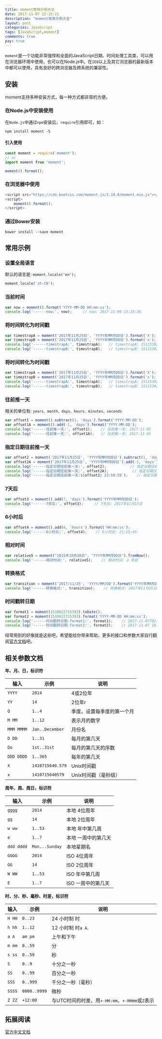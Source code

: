 ```yaml
---
title: moment常用示例大全
date: 2017-11-07 12:15:21
description: "moment常用示例大全"
layout: post
categories: JavaScript
tags: [JavaScript,moment]
comments: true
pay: true
---
```

`moment`是一个功能非常强悍和全面的JavaScript日期、时间处理工具类，可以用在浏览器环境中使用，也可以在Node.js中。在`IE8`以上及其它浏览器的最新版本中都可以使用，具有良好的跨浏览器及跨系统的兼容性。

## 安装

moment支持多种安装方式，每一种方式都非常的方便。

### 在Node.js中安装使用

在`Node.js`中通过`npm`安装后，`require`引用即可，如：

```shell
npm install moment -S
```

#### 引入使用

```javascript
const moment = require('moment');
// or 
import moment from 'moment';

moment().format();
```

### 在浏览器中使用

```javascript
<script src="https://cdn.bootcss.com/moment.js/2.19.0/moment.min.js"></script>
<script>
    moment().format();
</script>
```

### 通过Bower安装

```shell
bower install --save moment
```

## 常用示例

### 设置全局语言 

默认的语言是: `moment.locale('en');`

```javascript
moment.locale('zh-CN');
```

### 当前时间

```javascript
var now = moment().format('YYYY-MM-DD HH:mm:ss');
console.log('------now:', now);     // now: 2017-11-06 15:25:36
```

### 将时间转化为时间戳

```javascript
var timestrapA = moment('2017年11月25日', 'YYYY年MM月DD日').format('X');
var timestrapB = moment('2017年11月25日', 'YYYY年MM月DD日').format('x');
console.log('------timestrapA:', timestrapA);   // timestrapA: 1511539200
console.log('------timestrapB:', timestrapB);   // timestrapB: 1511539200000
```

### 将时间转化为时间戳

```javascript
var timestrapA = moment('2017年11月25日', 'YYYY年MM月DD日').format('X');
var timestrapB = moment('2017年11月25日', 'YYYY年MM月DD日').format('x');
console.log('------timestrapA:', timestrapA);   // timestrapA: 1511539200
console.log('------timestrapB:', timestrapB);   // timestrapB: 1511539200000
```

### 往前推一天

相关的单位有: `years、month、days、hours、minutes、seconds`

```javascript
var offset1 = moment().subtract(1, 'days').format('YYYY-MM-DD');
var offset1A = moment().add(-1, 'days').format('YYYY-MM-DD');
console.log('------往前推一天:', offset1);    // 往前推一天: 2017-11-05
console.log('------往前推一天:', offset1A);   // 往前推一天: 2017-11-05
```

### 指定日期往前推一天

```javascript
var offset2 = moment('2017年11月25日', 'YYYY年MM月DD日').subtract(1, 'days').format('YYYY年MM月DD日');
var offset2A = moment('2017年11月25日', 'YYYY年MM月DD日').add(-1, 'days').format('YYYY年MM月DD日');
console.log('------指定日期往前推一天:', offset2);           // 指定日期往前推一天: 2017年11月24日
console.log('------指定日期往前推一天:', offset2A);           // 指定日期往前推一天: 2017年11月24日
console.log(`------指定日期往前推一天:${offset2} 23:59:59`);    // 指定日期往前推一天: 2017年11月24日
```

### 7天后

```javascript
var offset3 = moment().add(7, 'days').format('YYYY年MM月DD日');
console.log('------7天后:', offset3);     // 7天后: 2017年11月13日
```

### 6小时后

```javascript
var offset4 = moment().add(6, 'hours').format('HH:mm:ss');
console.log('------6小时后:', offset4);    // 6小时后: 21:25:49
```

### 相对时间

```javascript
var relative5 = moment("2015年10月10日", "YYYY年MM月DD日").fromNow();
console.log('------相对时间:', relative5);    // 相对时间: 2 年前
```

### 转换格式

```javascript
var transition = moment('2017/11/25', 'YYYY/MM/DD').format('YYYY年MM月DD日');
console.log('------转换格式:', transition);    // 转换格式: 2017年11月25日
```

### 时间戳转日期

```javascript
var format1 = moment(1510022715393).toDate();
var format2 = moment(1510022715393).format('YYYY-MM-DD HH:mm:ss');
console.log('------时间戳转日期-format1:', format1);    // 2017-11-07T02:45:15.393Z
console.log('------时间戳转日期-format2:', format2);    // 2017-11-07 10:45:15
```

经常用到的好像就是这些吧，希望能给你带来帮助，更多的接口和参数大家自行翻阅[官方文档](https://momentjs.com/)吧。

## 相关参数文档

**年、月、日，标识符**

| 输入         | 示例               | 说明            |
| ---------- | ---------------- | ------------- |
| `YYYY`     | `2014`           | 4或2位年         |
| `YY`       | `14`             | 2位年r          |
| `Q`        | `1..4`           | 季度。设置每季度的第一个月 |
| `M MM`     | `1..12`          | 表示月的数字        |
| `MMM MMMM` | `Jan..December`  | 月份名           |
| `D DD`     | `1..31`          | 每月的第几天        |
| `Do`       | `1st..31st`      | 每月的第几天的序数     |
| `DDD DDDD` | `1..365`         | 每年的第几天        |
| `X`        | `1410715640.579` | Unix时间戳       |
| `x`        | `1410715640579`  | Unix时间戳（毫秒级）  |

**周年、周、周日，标识符**

| 输入         | 示例             | 说明          |
| ---------- | -------------- | ----------- |
| `gggg`     | `2014`         | 本地 4位周年     |
| `gg`       | `14`           | 本地 2位周年     |
| `w ww`     | `1..53`        | 本地 年中第几周    |
| `e`        | `1..7`         | 本地 一周中的第几天  |
| `ddd dddd` | `Mon...Sunday` | 本地星期名       |
| `GGGG`     | `2014`         | ISO 4位周年    |
| `GG`       | `14`           | ISO 2位周年    |
| `W WW`     | `1..53`        | ISO 年中第几周   |
| `E`        | `1..7`         | ISO 一周中的第几天 |

**时、分、秒、毫秒、时差，标识符**

| 输入     | 示例           | 说明                                  |
| ------ | ------------ | ----------------------------------- |
| `H HH` | `0..23`      | 24 小时制 时                            |
| `h hh` | `1..12`      | 12 小时制 时`a A`.                      |
| `a A`  | `am pm`      | 上午和下午                               |
| `m mm` | `0..59`      | 分                                   |
| `s ss` | `0..59`      | 秒                                   |
| `S`    | `0..9`       | 十分之一秒                               |
| `SS`   | `0..99`      | 百分之一秒                               |
| `SSS`  | `0..999`     | 千分之一秒（毫秒）                           |
| `SSSS` | `0000..9999` | 微秒                                  |
| `Z ZZ` | `+12:00`     | 与UTC时间的时差，用`+-HH:mm`、`+-HHmm`或`Z`表示 |

## 拓展阅读

[官方中文文档](http://momentjs.cn/)


